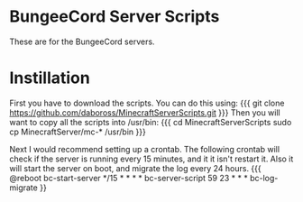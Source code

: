 BungeeCord Server Scripts
=========================
These are for the BungeeCord servers.

Instillation
============

First you have to download the scripts. You can do this using:
{{{
git clone https://github.com/daboross/MinecraftServerScripts.git
}}}
Then you will want to copy all the scripts into /usr/bin:
{{{
cd MinecraftServerScripts
sudo cp MinecraftServer/mc-* /usr/bin
}}}

Next I would recommend setting up a crontab. The following crontab will check if the server is running every 15 minutes, and it it isn't restart it. Also it will start the server on boot, and migrate the log every 24 hours.
{{{
@reboot bc-start-server
*/15 * * * * bc-server-script
59 23 * * * bc-log-migrate
}}
